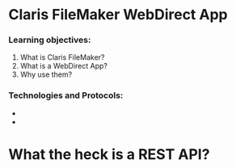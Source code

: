 ![]()
# Claris FileMaker WebDirect App

### Learning objectives:
1. What is Claris FileMaker?
2. What is a WebDirect App?
3. Why use them?

### Technologies and Protocols:
* 
* 
 
 

# What the heck is a REST API?

![]()
